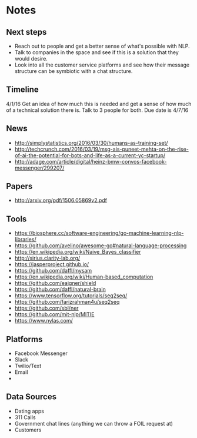 # Notes

## Next steps

 - Reach out to people and get a better sense of what's possible with NLP.
 - Talk to companies in the space and see if this is a solution that they would desire.
 - Look into all the customer service platforms and see how their message structure can be symbiotic with a chat structure.

## Timeline
4/1/16
Get an idea of how much this is needed and get a sense of how much of a technical solution there is. 
Talk to 3 people for both. Due date is 4/7/16

## News
- http://simplystatistics.org/2016/03/30/humans-as-training-set/
- http://techcrunch.com/2016/03/19/msg-ais-puneet-mehta-on-the-rise-of-ai-the-potential-for-bots-and-life-as-a-current-yc-startup/
- http://adage.com/article/digital/heinz-bmw-convos-facebook-messenger/299207/

## Papers
- http://arxiv.org/pdf/1506.05869v2.pdf

## Tools
 - https://biosphere.cc/software-engineering/go-machine-learning-nlp-libraries/
 - https://github.com/avelino/awesome-go#natural-language-processing
 - https://en.wikipedia.org/wiki/Naive_Bayes_classifier
 - http://sirius.clarity-lab.org/
 - https://jasperproject.github.io/
 - https://github.com/daffl/mysam
 - https://en.wikipedia.org/wiki/Human-based_computation
 - https://github.com/eaigner/shield
 - https://github.com/daffl/natural-brain
 - https://www.tensorflow.org/tutorials/seq2seq/
 - https://github.com/farizrahman4u/seq2seq
 - https://github.com/sbl/ner
 - https://github.com/mit-nlp/MITIE
 - https://www.nylas.com/

## Platforms
 - Facebook Messenger
 - Slack
 - Twilio/Text
 - Email
 - 

## Data Sources

 - Dating apps
 - 311 Calls
 - Government chat lines (anything we can throw a FOIL request at)
 - Customers